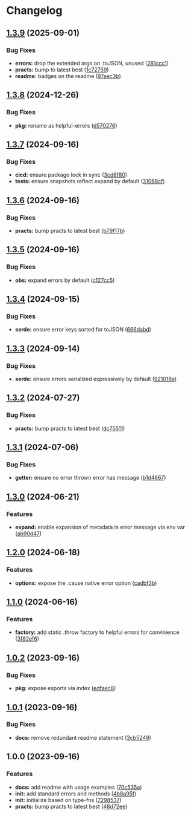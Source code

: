 # Changelog

## [1.3.9](https://github.com/ehmpathy/helpful-errors/compare/v1.3.8...v1.3.9) (2025-09-01)


### Bug Fixes

* **errors:** drop the extended args on .toJSON, unused ([281ccc1](https://github.com/ehmpathy/helpful-errors/commit/281ccc1ed4b3b46ad996d0eb2cc012c1e9f532f3))
* **practs:** bump to latest best ([1c72759](https://github.com/ehmpathy/helpful-errors/commit/1c7275989515e1da58678a4e12a7f41f461702c3))
* **readme:** badges on the readme ([97aec3b](https://github.com/ehmpathy/helpful-errors/commit/97aec3b51890d857011c215f7c46a497a130b1a2))

## [1.3.8](https://github.com/ehmpathy/error-fns/compare/v1.3.7...v1.3.8) (2024-12-26)


### Bug Fixes

* **pkg:** rename as helpful-errors ([d570276](https://github.com/ehmpathy/error-fns/commit/d570276d51d97ec774a286e3d76c36ca88e61c6f))

## [1.3.7](https://github.com/ehmpathy/error-fns/compare/v1.3.6...v1.3.7) (2024-09-16)


### Bug Fixes

* **cicd:** ensure package lock in sync ([3cd8f80](https://github.com/ehmpathy/error-fns/commit/3cd8f80dc1ab76aa5a1fcb791899d5fcb9241c4c))
* **tests:** ensure snapshots reflect expand by default ([31068cf](https://github.com/ehmpathy/error-fns/commit/31068cf58ba81300d42578abd6fd3117b64b174d))

## [1.3.6](https://github.com/ehmpathy/error-fns/compare/v1.3.5...v1.3.6) (2024-09-16)


### Bug Fixes

* **practs:** bump practs to latest best ([b79f17b](https://github.com/ehmpathy/error-fns/commit/b79f17bb40e44b95bf423d108edb236cb5f07a85))

## [1.3.5](https://github.com/ehmpathy/error-fns/compare/v1.3.4...v1.3.5) (2024-09-16)


### Bug Fixes

* **obs:** expand errors by default ([c127cc5](https://github.com/ehmpathy/error-fns/commit/c127cc5518fd82d635161af5ad27d3fa539bd521))

## [1.3.4](https://github.com/ehmpathy/error-fns/compare/v1.3.3...v1.3.4) (2024-09-15)


### Bug Fixes

* **serde:** ensure error keys sorted for toJSON ([666dabd](https://github.com/ehmpathy/error-fns/commit/666dabd3407e1b86efa256a540c4ed4e07916f2d))

## [1.3.3](https://github.com/ehmpathy/error-fns/compare/v1.3.2...v1.3.3) (2024-09-14)


### Bug Fixes

* **serde:** ensure errors serialized expressively by default ([921018e](https://github.com/ehmpathy/error-fns/commit/921018e32cac093f17ca7d9db82a2ccf87071558))

## [1.3.2](https://github.com/ehmpathy/error-fns/compare/v1.3.1...v1.3.2) (2024-07-27)


### Bug Fixes

* **practs:** bump practs to latest best ([dc75511](https://github.com/ehmpathy/error-fns/commit/dc75511722a63ea42798c069b4299afe08a2c807))

## [1.3.1](https://github.com/ehmpathy/error-fns/compare/v1.3.0...v1.3.1) (2024-07-06)


### Bug Fixes

* **getter:** ensure no error thrown error has message ([b1d4667](https://github.com/ehmpathy/error-fns/commit/b1d46674c7b71611eee8008c9e221a8c4af0d81e))

## [1.3.0](https://github.com/ehmpathy/error-fns/compare/v1.2.0...v1.3.0) (2024-06-21)


### Features

* **expand:** enable expansion of metadata in error message via env var ([ab90d47](https://github.com/ehmpathy/error-fns/commit/ab90d474deccf2804d48ace4e51c97125747afdf))

## [1.2.0](https://github.com/ehmpathy/error-fns/compare/v1.1.0...v1.2.0) (2024-06-18)


### Features

* **options:** expose the .cause native error option ([cadbf3b](https://github.com/ehmpathy/error-fns/commit/cadbf3beb59c1ef5828d5dc05339e9b113751893))

## [1.1.0](https://github.com/ehmpathy/error-fns/compare/v1.0.2...v1.1.0) (2024-06-16)


### Features

* **factory:** add static .throw factory to helpful errors for convinience ([3f82ef6](https://github.com/ehmpathy/error-fns/commit/3f82ef65c0a53d08b7cddf26b5fd6ef1f7079fba))

## [1.0.2](https://github.com/ehmpathy/error-fns/compare/v1.0.1...v1.0.2) (2023-09-16)


### Bug Fixes

* **pkg:** expose exports via index ([edfaec8](https://github.com/ehmpathy/error-fns/commit/edfaec81b02115ef1520bd17a6d2e664f8e878fd))

## [1.0.1](https://github.com/ehmpathy/error-fns/compare/v1.0.0...v1.0.1) (2023-09-16)


### Bug Fixes

* **docs:** remove redundant readme statement ([3cb5249](https://github.com/ehmpathy/error-fns/commit/3cb52492f86e24dec386cc1cff1c9e73d0675c4b))

## 1.0.0 (2023-09-16)


### Features

* **docs:** add readme with usage examples ([70c535a](https://github.com/ehmpathy/error-fns/commit/70c535ad151e76860e216353aaec02a18ddceb69))
* **init:** add standard errors and methods ([4b8a95f](https://github.com/ehmpathy/error-fns/commit/4b8a95f1e067fe301bdc55362e649d1daeb664d7))
* **init:** initialize based on type-fns ([7298537](https://github.com/ehmpathy/error-fns/commit/7298537483f931d5bbc26cfe20516002cd419d39))
* **practs:** bump practs to latest best ([48d72ee](https://github.com/ehmpathy/error-fns/commit/48d72ee5d6c3e98354f338fc495ecd86db378f50))

